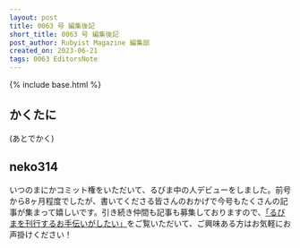 ```yaml
---
layout: post
title: 0063 号 編集後記
short_title: 0063 号 編集後記
post_author: Rubyist Magazine 編集部
created_on: 2023-06-21
tags: 0063 EditorsNote
---
```

{% include base.html %}

## かくたに

(あとでかく)

## neko314

いつのまにかコミット権をいただいて、るびま中の人デビューをしました。前号から8ヶ月程度でしたが、書いてくださる皆さんのおかげで今号もたくさんの記事が集まって嬉しいです。引き続き仲間も記事も募集しておりますので、[「るびまを刊行するお手伝いがしたい」](https://github.com/rubima/magazine.rubyist.net/blob/661f2b5001a91a1b961ed4c09a3a76edfd85a0d5/CONTRIBUTING.md#%E3%82%8B%E3%81%B3%E3%81%BE%E3%82%92%E5%88%8A%E8%A1%8C%E3%81%99%E3%82%8B%E3%81%8A%E6%89%8B%E4%BC%9D%E3%81%84%E3%81%8C%E3%81%97%E3%81%9F%E3%81%84)をご覧いただいて、ご興味ある方はお気軽にお声掛けください！
